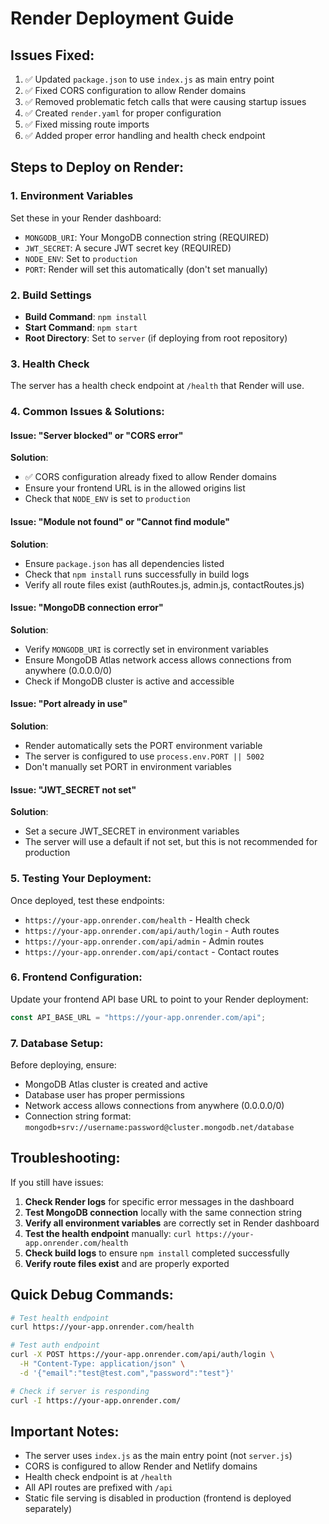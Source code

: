 # Render Deployment Guide

## Issues Fixed:
1. ✅ Updated `package.json` to use `index.js` as main entry point
2. ✅ Fixed CORS configuration to allow Render domains
3. ✅ Removed problematic fetch calls that were causing startup issues
4. ✅ Created `render.yaml` for proper configuration
5. ✅ Fixed missing route imports
6. ✅ Added proper error handling and health check endpoint

## Steps to Deploy on Render:

### 1. Environment Variables
Set these in your Render dashboard:
- `MONGODB_URI`: Your MongoDB connection string (REQUIRED)
- `JWT_SECRET`: A secure JWT secret key (REQUIRED)
- `NODE_ENV`: Set to `production`
- `PORT`: Render will set this automatically (don't set manually)

### 2. Build Settings
- **Build Command**: `npm install`
- **Start Command**: `npm start`
- **Root Directory**: Set to `server` (if deploying from root repository)

### 3. Health Check
The server has a health check endpoint at `/health` that Render will use.

### 4. Common Issues & Solutions:

#### Issue: "Server blocked" or "CORS error"
**Solution**: 
- ✅ CORS configuration already fixed to allow Render domains
- Ensure your frontend URL is in the allowed origins list
- Check that `NODE_ENV` is set to `production`

#### Issue: "Module not found" or "Cannot find module"
**Solution**: 
- Ensure `package.json` has all dependencies listed
- Check that `npm install` runs successfully in build logs
- Verify all route files exist (authRoutes.js, admin.js, contactRoutes.js)

#### Issue: "MongoDB connection error"
**Solution**: 
- Verify `MONGODB_URI` is correctly set in environment variables
- Ensure MongoDB Atlas network access allows connections from anywhere (0.0.0.0/0)
- Check if MongoDB cluster is active and accessible

#### Issue: "Port already in use"
**Solution**: 
- Render automatically sets the PORT environment variable
- The server is configured to use `process.env.PORT || 5002`
- Don't manually set PORT in environment variables

#### Issue: "JWT_SECRET not set"
**Solution**:
- Set a secure JWT_SECRET in environment variables
- The server will use a default if not set, but this is not recommended for production

### 5. Testing Your Deployment:
Once deployed, test these endpoints:
- `https://your-app.onrender.com/health` - Health check
- `https://your-app.onrender.com/api/auth/login` - Auth routes
- `https://your-app.onrender.com/api/admin` - Admin routes
- `https://your-app.onrender.com/api/contact` - Contact routes

### 6. Frontend Configuration:
Update your frontend API base URL to point to your Render deployment:
```javascript
const API_BASE_URL = "https://your-app.onrender.com/api";
```

### 7. Database Setup:
Before deploying, ensure:
- MongoDB Atlas cluster is created and active
- Database user has proper permissions
- Network access allows connections from anywhere (0.0.0.0/0)
- Connection string format: `mongodb+srv://username:password@cluster.mongodb.net/database`

## Troubleshooting:
If you still have issues:
1. **Check Render logs** for specific error messages in the dashboard
2. **Test MongoDB connection** locally with the same connection string
3. **Verify all environment variables** are correctly set in Render dashboard
4. **Test the health endpoint** manually: `curl https://your-app.onrender.com/health`
5. **Check build logs** to ensure `npm install` completed successfully
6. **Verify route files exist** and are properly exported

## Quick Debug Commands:
```bash
# Test health endpoint
curl https://your-app.onrender.com/health

# Test auth endpoint
curl -X POST https://your-app.onrender.com/api/auth/login \
  -H "Content-Type: application/json" \
  -d '{"email":"test@test.com","password":"test"}'

# Check if server is responding
curl -I https://your-app.onrender.com/
```

## Important Notes:
- The server uses `index.js` as the main entry point (not `server.js`)
- CORS is configured to allow Render and Netlify domains
- Health check endpoint is at `/health`
- All API routes are prefixed with `/api`
- Static file serving is disabled in production (frontend is deployed separately) 